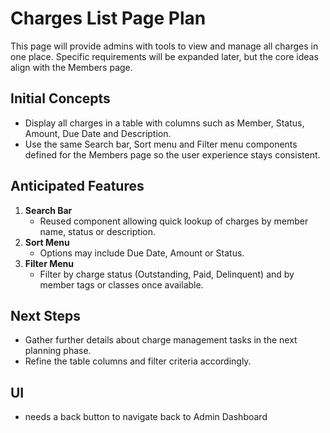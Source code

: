 # Charges List Page Plan

This page will provide admins with tools to view and manage all charges in one place. Specific requirements will be expanded later, but the core ideas align with the Members page.

## Initial Concepts

- Display all charges in a table with columns such as Member, Status, Amount, Due Date and Description.
- Use the same Search bar, Sort menu and Filter menu components defined for the Members page so the user experience stays consistent.

## Anticipated Features

1. **Search Bar**
   - Reused component allowing quick lookup of charges by member name, status or description.
2. **Sort Menu**
   - Options may include Due Date, Amount or Status.
3. **Filter Menu**
   - Filter by charge status (Outstanding, Paid, Delinquent) and by member tags or classes once available.

## Next Steps

- Gather further details about charge management tasks in the next planning phase.
- Refine the table columns and filter criteria accordingly.

## UI 
- needs a back button to navigate back to Admin Dashboard
